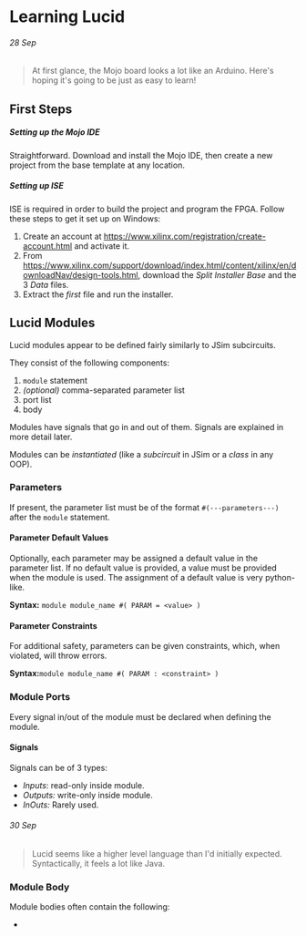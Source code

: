 # Learning Lucid

###### 28 Sep

> At first glance, the Mojo board looks a lot like an Arduino. Here's hoping it's going to be just as easy to learn!

## First Steps

##### Setting up the Mojo IDE

Straightforward. Download and install the Mojo IDE, then create a new project from the base template at any location.

##### Setting up ISE

ISE is required in order to build the project and program the FPGA. Follow these steps to get it set up on Windows:

1. Create an account at https://www.xilinx.com/registration/create-account.html and activate it.
2. From https://www.xilinx.com/support/download/index.html/content/xilinx/en/downloadNav/design-tools.html, download the *Split Installer Base* and the 3 *Data* files.
3. Extract the *first* file and run the installer.

## Lucid Modules

Lucid modules appear to be defined fairly similarly to JSim subcircuits.

They consist of the following components:

1. `module` statement
2. *(optional)* comma-separated parameter list
3. port list
4. body

Modules have signals that go in and out of them. Signals are explained in more detail later.

Modules can be *instantiated* (like a *subcircuit* in JSim or a *class* in any OOP).

### Parameters

If present, the parameter list must be of the format `#(---parameters---)` after the `module` statement.

#### Parameter Default Values

Optionally, each parameter may be assigned a default value in the parameter list. If no default value is provided, a value must be provided when the module is used. The assignment of a default value is very python-like.

**Syntax:**	`module module_name #( PARAM = <value> )`

#### Parameter Constraints

For additional safety, parameters can be given constraints, which, when violated, will throw errors.

**Syntax:**`module module_name #( PARAM : <constraint> )`

### Module Ports

Every signal in/out of the module must be declared when defining the module.

#### Signals

Signals can be of 3 types:

- *Inputs*: read-only inside module.
- *Outputs:* write-only inside module.
- *InOuts:* Rarely used.

###### 30 Sep

> Lucid seems like a higher level language than I'd initially expected. Syntactically, it feels a lot like Java.

### Module Body

Module bodies often contain the following:

- ​